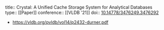 title:: Crystal: A Unified Cache Storage System for Analytical Databases
type:: [[Paper]]
conference:: [[VLDB '21]]
doi:: [10.14778/3476249.3476292](https://dl.acm.org/doi/abs/10.14778/3476249.3476292)

- https://vldb.org/pvldb/vol14/p2432-durner.pdf